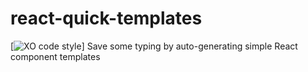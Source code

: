 # react-quick-templates
[![XO code style](https://img.shields.io/badge/code_style-XO-5ed9c7.svg)]
Save some typing by auto-generating simple React component templates
